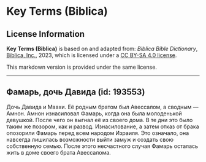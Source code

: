 # Key Terms (Biblica)

## License Information

**Key Terms (Biblica)** is based on and adapted from: _Biblica Bible Dictionary_, [Biblica, Inc.](https://www.biblica.com/), 2023, which is licensed under a [CC BY-SA 4.0 license](https://creativecommons.org/licenses/by-sa/4.0/legalcode.en).

This markdown version is provided under the same license.



--------------------------------

## Фамарь, дочь Давида (id: 193553)

Дочь Давида и Маахи. Её родным братом был Авессалом, а сводным — Амнон. Амнон изнасиловал Фамарь, когда она была молоденькой девушкой. После чего он выгнал её из своего дома. В те дни это было таким же позором, как и развод. Изнасилование, а затем отказ от брака опозорили Фамарь перед всем народом Израиля. Это означало, она навсегда лишилась возможности выйти замуж и создать свою собственную семью. После этого несчастного случая Фамарь осталась жить в доме своего брата Авессалома. 


